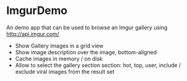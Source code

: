 # ImgurDemo
An demo app that can be used to browse an Imgur gallery using http://api.imgur.com/
* Show Gallery images in a grid view
* Show image description over the image, bottom-aligned
* Cache images in memory / on disk
* Allow to select the gallery section section: hot, top, user, include / exclude viral images from the result set
